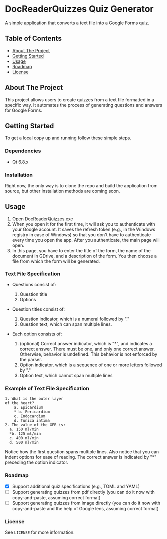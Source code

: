 # DocReaderQuizzes Quiz Generator

A simple application that converts a text file into a Google Forms quiz.

## Table of Contents
- [About The Project](#about-the-project)
- [Getting Started](#getting-started)
- [Usage](#usage)
- [Roadmap](#roadmap)
- [License](#license)

## About The Project

This project allows users to create quizzes from a text file formatted in a specific way. It automates the process of generating questions and answers for Google Forms.

## Getting Started

To get a local copy up and running follow these simple steps.

### Dependencies

- Qt 6.8.x

### Installation

Right now, the only way is to clone the repo and build the application from source, but other installation methods are coming soon.

## Usage

1. Open DocReaderQuizzes.exe
2. When you open it for the first time, it will ask you to authenticate with your Google account. It saves the refresh token (e.g., in the Windows registry in case of Windows) so that you don't have to authenticate every time you open the app. After you authenticate, the main page will open.
3. In this page, you have to enter the title of the form, the name of the document in GDrive, and a description of the form. You then choose a file from which the form will be generated.

### Text File Specification

- Questions consist of:
  1. Question title
  2. Options

- Question titles consist of:
  1. Question indicator, which is a numeral followed by "."
  2. Question text, which can span multiple lines.

- Each option consists of:
  1. (optional) Correct answer indicator, which is "*", and indicates a correct answer. There must be one, and only one correct answer. Otherwise, behavior is undefined. This behavior is not enforced by the parser.
  2. Option indicator, which is a sequence of one or more letters followed by "."
  3. Option text, which cannot span multiple lines

### Example of Text File Specification

``` text
1. What is the outer layer 
of the heart?
	a. Epicardium
	* b. Pericardium
	c. Endocardium
	d. Tunica intima
2. The value of the GFR is:
  a. 150 ml/min
  *b. 125 ml/min
  c. 400 ml/min
  d. 500 ml/min
```
Notice how  the first question spans multiple lines. Also notice that you can indent options for ease of reading. The correct answer is indicated by "*" preceding the option indicator.

### Roadmap

- [X] Support additional quiz specifications (e.g., TOML and YAML)
- [ ] Support generating quizzes from pdf directly (you can do it now with copy-and-paste, assuming correct format)
- [ ] Support generating quizzes from image directly (you can do it now with copy-and-paste and the help of Google lens, assuming correct format)

### License

See ```LICENSE``` for more information.